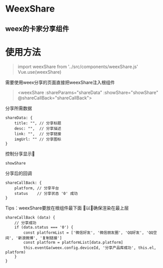 # WeexShare
## weex的卡家分享组件

# 使用方法

>import weexShare from '../src/components/weexShare.js'
Vue.use(weexShare)

需要使用weex分享的页面直接把weexShare注入根组件

><weexShare :shareParams="shareData" :showShare="showShare" @shareCallBack="shareCallBack"></weexShare>

分享所需数据
```
shareData: {
	title: "", // 分享标题
	desc: "",  // 分享描述
	link: "",  // 分享链接
	imgUrl: "" // 分享图标
}
```
控制分享显示

```
showShare
```
分享后的回调
```
shareCallBack: {
	platform, // 分享平台
	status    // 分享状态 '0' 成功
}
```

Tips：weexShare要放在根组件最下面 以确保渲染在最上层

```
shareCallBack (data) {
	// 分享成功
	if (data.status === '0') {
		const platformList = ['微信好友', '微信朋友圈', 'QQ好友', 'QQ空间', '新浪微博', '复制链接']
		const platform = platformList[data.platform]
		this.eventGa(weex.config.deviceId, '分享产品库成功', this.el, platform)
	}
}
```